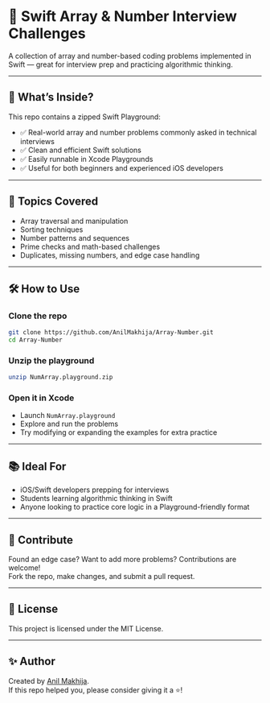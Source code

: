 # 🔢 Swift Array & Number Interview Challenges

A collection of array and number-based coding problems implemented in Swift — great for interview prep and practicing algorithmic thinking.

---

## 🚀 What’s Inside?

This repo contains a zipped Swift Playground:

- ✅ Real-world array and number problems commonly asked in technical interviews  
- ✅ Clean and efficient Swift solutions  
- ✅ Easily runnable in Xcode Playgrounds  
- ✅ Useful for both beginners and experienced iOS developers

---

## 🧠 Topics Covered

- Array traversal and manipulation  
- Sorting techniques  
- Number patterns and sequences  
- Prime checks and math-based challenges  
- Duplicates, missing numbers, and edge case handling

---

## 🛠 How to Use

### Clone the repo

```bash
git clone https://github.com/AnilMakhija/Array-Number.git
cd Array-Number
```

### Unzip the playground

```bash
unzip NumArray.playground.zip
```

### Open it in Xcode

- Launch `NumArray.playground`
- Explore and run the problems
- Try modifying or expanding the examples for extra practice

---

## 📚 Ideal For

- iOS/Swift developers prepping for interviews  
- Students learning algorithmic thinking in Swift  
- Anyone looking to practice core logic in a Playground-friendly format

---

## 🙌 Contribute

Found an edge case? Want to add more problems? Contributions are welcome!  
Fork the repo, make changes, and submit a pull request.

---

## 🧾 License

This project is licensed under the MIT License.

---

## ✨ Author

Created by [Anil Makhija](https://github.com/AnilMakhija).  
If this repo helped you, please consider giving it a ⭐️!
